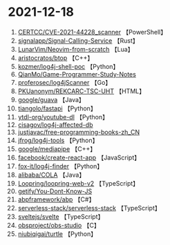 # 2021-12-18

1. [CERTCC/CVE-2021-44228_scanner](https://github.com/CERTCC/CVE-2021-44228_scanner) 【PowerShell】
2. [signalapp/Signal-Calling-Service](https://github.com/signalapp/Signal-Calling-Service) 【Rust】
3. [LunarVim/Neovim-from-scratch](https://github.com/LunarVim/Neovim-from-scratch) 【Lua】
4. [aristocratos/btop](https://github.com/aristocratos/btop) 【C++】
5. [kozmer/log4j-shell-poc](https://github.com/kozmer/log4j-shell-poc) 【Python】
6. [QianMo/Game-Programmer-Study-Notes](https://github.com/QianMo/Game-Programmer-Study-Notes) 
7. [proferosec/log4jScanner](https://github.com/proferosec/log4jScanner) 【Go】
8. [PKUanonym/REKCARC-TSC-UHT](https://github.com/PKUanonym/REKCARC-TSC-UHT) 【HTML】
9. [google/guava](https://github.com/google/guava) 【Java】
10. [tiangolo/fastapi](https://github.com/tiangolo/fastapi) 【Python】
11. [ytdl-org/youtube-dl](https://github.com/ytdl-org/youtube-dl) 【Python】
12. [cisagov/log4j-affected-db](https://github.com/cisagov/log4j-affected-db) 
13. [justjavac/free-programming-books-zh_CN](https://github.com/justjavac/free-programming-books-zh_CN) 
14. [jfrog/log4j-tools](https://github.com/jfrog/log4j-tools) 【Python】
15. [google/mediapipe](https://github.com/google/mediapipe) 【C++】
16. [facebook/create-react-app](https://github.com/facebook/create-react-app) 【JavaScript】
17. [fox-it/log4j-finder](https://github.com/fox-it/log4j-finder) 【Python】
18. [alibaba/COLA](https://github.com/alibaba/COLA) 【Java】
19. [Loopring/loopring-web-v2](https://github.com/Loopring/loopring-web-v2) 【TypeScript】
20. [getify/You-Dont-Know-JS](https://github.com/getify/You-Dont-Know-JS) 
21. [abpframework/abp](https://github.com/abpframework/abp) 【C#】
22. [serverless-stack/serverless-stack](https://github.com/serverless-stack/serverless-stack) 【TypeScript】
23. [sveltejs/svelte](https://github.com/sveltejs/svelte) 【TypeScript】
24. [obsproject/obs-studio](https://github.com/obsproject/obs-studio) 【C】
25. [niubiqigai/turtle](https://github.com/niubiqigai/turtle) 【Python】
